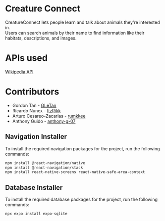 # Creature Connect

CreatureConnect lets people learn and talk about animals they're interested in.  
Users can search animals by their name to find information like their habitats, descriptions, and images.



# APIs used

[Wikipedia API](https://en.wikipedia.org/w/api.php)

# Contributors
* Gordon Tan - [GLeTan](https://github.com/GLeTan)
* Ricardo Nunex - [ItzRikk](https://github.com/ItzRikk)
* Arturo Cesareo-Zacarias - [rumkkee](https://github.com/rumkkee)
* Anthony Guido - [anthony-g-07](https://github.com/anthony-g-07)


## Navigation Installer

To install the required navigation packages for the project, run the following commands:

```bash
npm install @react-navigation/native
npm install @react-navigation/stack
npm install react-native-screens react-native-safe-area-context
```

## Database Installer

To install the required database packages for the project, run the following commands:

```bash
npx expo install expo-sqlite
```
